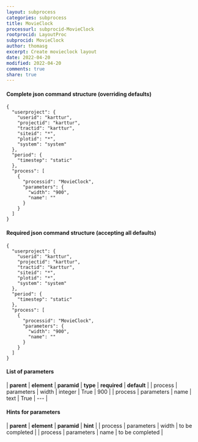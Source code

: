 ```yaml
---
layout: subprocess
categories: subprocess
title: MovieClock
processurl: subprocid-MovieClock
rootprocid: LayoutProc
subprocid: MovieClock
author: thomasg
excerpt: Create movieclock layout
date: 2022-04-20
modified: 2022-04-20
comments: true
share: true
---
```


#### Complete json command structure (overriding defaults)
```
{
  "userproject": {
    "userid": "karttur",
    "projectid": "karttur",
    "tractid": "karttur",
    "siteid": "*",
    "plotid": "*",
    "system": "system"
  },
  "period": {
    "timestep": "static"
  },
  "process": [
    {
      "processid": "MovieClock",
      "parameters": {
        "width": "900",
        "name": ""
      }
    }
  ]
}
```
#### Required json command structure (accepting all defaults)
```
{
  "userproject": {
    "userid": "karttur",
    "projectid": "karttur",
    "tractid": "karttur",
    "siteid": "*",
    "plotid": "*",
    "system": "system"
  },
  "period": {
    "timestep": "static"
  },
  "process": [
    {
      "processid": "MovieClock",
      "parameters": {
        "width": "900",
        "name": ""
      }
    }
  ]
}
```
#### List of parameters

| **parent** | **element** | **paramid** | **type** | **required** | **default** |
| process | parameters | width | integer | True | 900 |
| process | parameters | name | text | True | --- |

#### Hints for parameters

| **parent** | **element** | **paramid** | **hint** |
| process | parameters | width | to be completed |
| process | parameters | name | to be completed |
